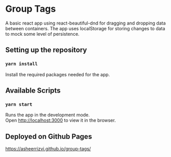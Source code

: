 # Group Tags

A basic react app using react-beautiful-dnd for dragging and dropping data between containers. The app uses localStorage for storing changes to data to mock some level of persistence.

## Setting up the repository

### `yarn install`

Install the required packages needed for the app.

## Available Scripts

### `yarn start`

Runs the app in the development mode.<br />
Open [http://localhost:3000](http://localhost:3000) to view it in the browser.

## Deployed on Github Pages

https://asheerrizvi.github.io/group-tags/
